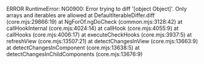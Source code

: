 ERROR RuntimeError: NG0900: Error trying to diff '[object Object]'. Only arrays and iterables are allowed
    at DefaultIterableDiffer.diff (core.mjs:29866:19)
    at NgForOf.ngDoCheck (common.mjs:3128:42)
    at callHookInternal (core.mjs:4024:14)
    at callHook (core.mjs:4055:9)
    at callHooks (core.mjs:4006:17)
    at executeCheckHooks (core.mjs:3937:5)
    at refreshView (core.mjs:13507:21)
    at detectChangesInView (core.mjs:13663:9)
    at detectChangesInComponent (core.mjs:13638:5)
    at detectChangesInChildComponents (core.mjs:13676:9)
